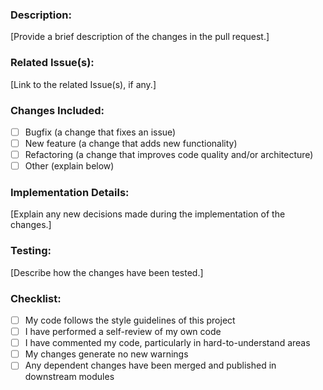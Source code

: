 ### Description:

[Provide a brief description of the changes in the pull request.]

### Related Issue(s):

[Link to the related Issue(s), if any.]

### Changes Included:

- [ ] Bugfix (a change that fixes an issue)
- [ ] New feature (a change that adds new functionality)
- [ ] Refactoring (a change that improves code quality and/or architecture)
- [ ] Other (explain below)

### Implementation Details:

[Explain any new decisions made during the implementation of the changes.]

### Testing:

[Describe how the changes have been tested.]

### Checklist:

- [ ] My code follows the style guidelines of this project
- [ ] I have performed a self-review of my own code
- [ ] I have commented my code, particularly in hard-to-understand areas
- [ ] My changes generate no new warnings
- [ ] Any dependent changes have been merged and published in downstream modules
